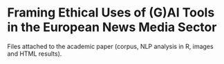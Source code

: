 # Framing Ethical Uses of (G)AI Tools in the European News Media Sector

Files attached to the academic paper (corpus, NLP analysis in R, images and HTML results).
